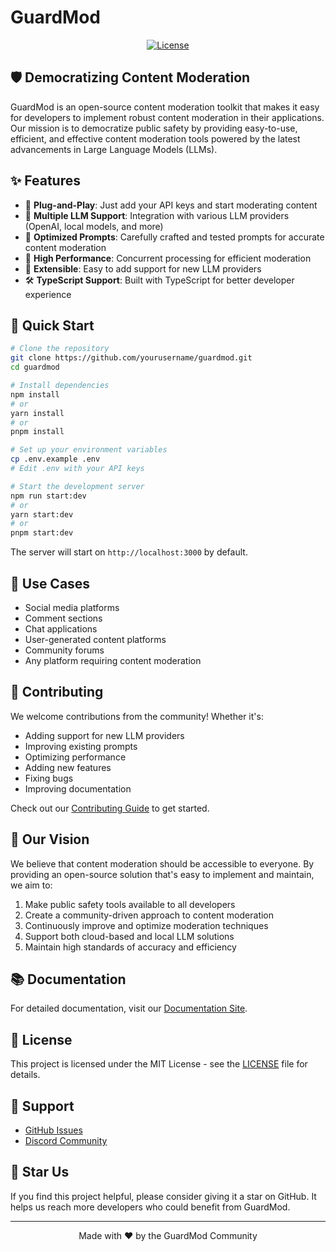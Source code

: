 # GuardMod

<p align="center">
  <a href="https://github.com/yourusername/guardmod/blob/main/LICENSE" target="_blank"><img src="https://img.shields.io/github/license/yourusername/guardmod" alt="License" /></a>
</p>

## 🛡️ Democratizing Content Moderation

GuardMod is an open-source content moderation toolkit that makes it easy for developers to implement robust content moderation in their applications. Our mission is to democratize public safety by providing easy-to-use, efficient, and effective content moderation tools powered by the latest advancements in Large Language Models (LLMs).

## ✨ Features

- 🔌 **Plug-and-Play**: Just add your API keys and start moderating content
- 🤖 **Multiple LLM Support**: Integration with various LLM providers (OpenAI, local models, and more)
- 🎯 **Optimized Prompts**: Carefully crafted and tested prompts for accurate content moderation
- 🚀 **High Performance**: Concurrent processing for efficient moderation
- 🔄 **Extensible**: Easy to add support for new LLM providers
- 🛠️ **TypeScript Support**: Built with TypeScript for better developer experience

## 🚀 Quick Start

```bash
# Clone the repository
git clone https://github.com/yourusername/guardmod.git
cd guardmod

# Install dependencies
npm install
# or
yarn install
# or
pnpm install

# Set up your environment variables
cp .env.example .env
# Edit .env with your API keys

# Start the development server
npm run start:dev
# or
yarn start:dev
# or
pnpm start:dev
```

The server will start on `http://localhost:3000` by default.

## 🎯 Use Cases

- Social media platforms
- Comment sections
- Chat applications
- User-generated content platforms
- Community forums
- Any platform requiring content moderation

## 🤝 Contributing

We welcome contributions from the community! Whether it's:

- Adding support for new LLM providers
- Improving existing prompts
- Optimizing performance
- Adding new features
- Fixing bugs
- Improving documentation

Check out our [Contributing Guide](CONTRIBUTING.md) to get started.

## 🌟 Our Vision

We believe that content moderation should be accessible to everyone. By providing an open-source solution that's easy to implement and maintain, we aim to:

1. Make public safety tools available to all developers
2. Create a community-driven approach to content moderation
3. Continuously improve and optimize moderation techniques
4. Support both cloud-based and local LLM solutions
5. Maintain high standards of accuracy and efficiency

## 📚 Documentation

For detailed documentation, visit our [Documentation Site](https://docs.guardmod.com).

## 📄 License

This project is licensed under the MIT License - see the [LICENSE](LICENSE) file for details.

## 🤝 Support

- [GitHub Issues](https://github.com/yourusername/guardmod/issues)
- [Discord Community](https://discord.gg/guardmod)

## 🌟 Star Us

If you find this project helpful, please consider giving it a star on GitHub. It helps us reach more developers who could benefit from GuardMod.

---

<p align="center">
  Made with ❤️ by the GuardMod Community
</p>

